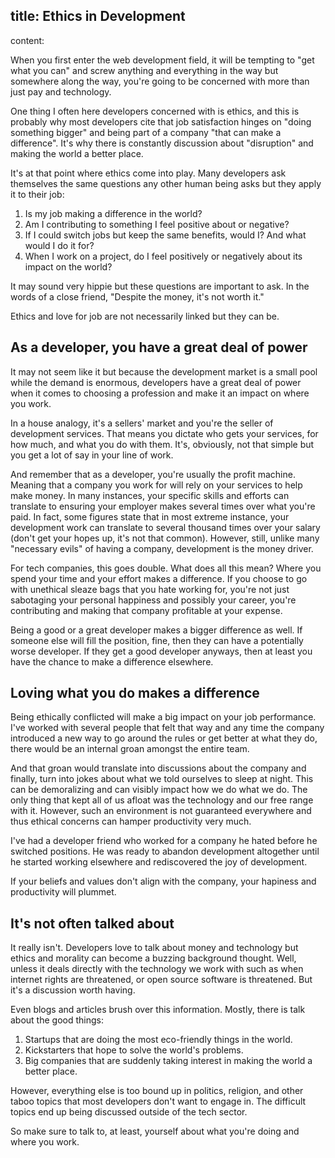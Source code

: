 title: Ethics in Development
----
content:

When you first enter the web development field, it will be tempting to "get what you can" and screw anything and everything in the way but somewhere along the way, you're going to be concerned with more than just pay and technology.

One thing I often here developers concerned with is ethics, and this is probably why most developers cite that job satisfaction hinges on "doing something bigger" and being part of a company "that can make a difference". It's why there is constantly discussion about "disruption" and making the world a better place.

It's at that point where ethics come into play. Many developers ask themselves the same questions any other human being asks but they apply it to their job:

1. Is my job making a difference in the world?
2. Am I contributing to something I feel positive about or negative?
3. If I could switch jobs but keep the same benefits, would I? And what would I do it for?
4. When I work on a project, do I feel positively or negatively about its impact on the world?

It may sound very hippie but these questions are important to ask. In the words of a close friend, "Despite the money, it's not worth it."

Ethics and love for job are not necessarily linked but they can be.

## As a developer, you have a great deal of power

It may not seem like it but because the development market is a small pool while the demand is enormous, developers have a great deal of power when it comes to choosing a profession and make it an impact on where you work.

In a house analogy, it's a sellers' market and you're the seller of development services. That means you dictate who gets your services, for how much, and what you do with them. It's, obviously, not that simple but you get a lot of say in your line of work.

And remember that as a developer, you're usually the profit machine. Meaning that a company you work for will rely on your services to help make money. In many instances, your specific skills and efforts can translate to ensuring your employer makes several times over what you're paid. In fact, some figures state that in most extreme instance, your development work can translate to several thousand times over your salary (don't get your hopes up, it's not that common). However, still, unlike many "necessary evils" of having a company, development is the money driver.

For tech companies, this goes double. What does all this mean? Where you spend your time and your effort makes a difference. If you choose to go with unethical sleaze bags that you hate working for, you're not just sabotaging your personal happiness and possibly your career, you're contributing and making that company profitable at your expense.

Being a good or a great developer makes a bigger difference as well. If someone else will fill the position, fine, then they can have a potentially worse developer. If they get a good developer anyways, then at least you have the chance to make a difference elsewhere.

## Loving what you do makes a difference

Being ethically conflicted will make a big impact on your job performance. I've worked with several people that felt that way and any time the company introduced a new way to go around the rules or get better at what they do, there would be an internal groan amongst the entire team.

And that groan would translate into discussions about the company and finally, turn into jokes about what we told ourselves to sleep at night. This can be demoralizing and can visibly impact how we do what we do. The only thing that kept all of us afloat was the technology and our free range with it. However, such an environment is not guaranteed everywhere and thus ethical concerns can hamper productivity very much.

I've had a developer friend who worked for a company he hated before he switched positions. He was ready to abandon development altogether until he started working elsewhere and rediscovered the joy of development.

If your beliefs and values don't align with the company, your hapiness and productivity will plummet.

## It's not often talked about

It really isn't. Developers love to talk about money and technology but ethics and morality can become a buzzing background thought. Well, unless it deals directly with the technology we work with such as when internet rights are threatened, or open source software is threatened. But it's a discussion worth having.

Even blogs and articles brush over this information. Mostly, there is talk about the good things:

1. Startups that are doing the most eco-friendly things in the world.
2. Kickstarters that hope to solve the world's problems.
3. Big companies that are suddenly taking interest in making the world a better place.

However, everything else is too bound up in politics, religion, and other taboo topics that most developers don't want to engage in. The difficult topics end up being discussed outside of the tech sector.

So make sure to talk to, at least, yourself about what you're doing and where you work.
